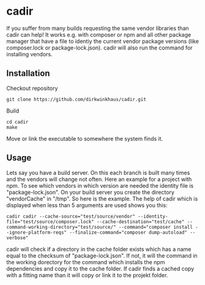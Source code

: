 # cadir
If you suffer from many builds requesting the same vendor libraries
than cadir can help! It works e.g. with composer or npm and all
other package manager that have a file to identiy the current vendor 
package versions (like composer.lock or package-lock.json). cadir will 
also run the command for installing vendors. 

## Installation
Checkout repository

    git clone https://github.com/dirkwinkhaus/cadir.git

Build

    cd cadir
    make
    
Move or link the executable to somewhere the system finds it.

## Usage
Lets say you have a build server. On this each branch is built many times 
and the vendors will change not often. Here an example for a project with 
npm. To see which vendors in which version are needed the identity file is
"package-lock.json". On your build server you create the directory "vendorCache" 
in "/tmp". So here is the example. The help of cadir which is displayed when less 
than 5 arguments are used shows you this:

    cadir cadir --cache-source="test/source/vendor" --identity-file="test/source/composer.lock" --cache-destination="test/cache" --command-working-directory="test/source/" --command="composer install --ignore-platform-reqs" --finalize-command="composer dump-autoload" --verbose"
   
cadir will check if a directory in the cache folder exists which has a name 
equal to the checksum of "package-lock.json". If not, it will the command in 
the working dorectory for the command which installs the npm dependencies and 
copy it to the cache folder. If cadir finds a cached copy with a fitting name
than it will copy or link it to the projekt folder.